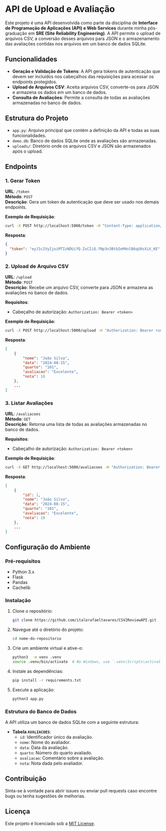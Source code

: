 
# API de Upload e Avaliação

Este projeto é uma API desenvolvida como parte da disciplina de **Interface de Programação de Aplicações (API) e Web Services** durante minha pós-graduação em **SRE (Site Reliability Engineering)**. A API permite o upload de arquivos CSV, a conversão desses arquivos para JSON e o armazenamento das avaliações contidas nos arquivos em um banco de dados SQLite.

## Funcionalidades

- **Geração e Validação de Tokens**: A API gera tokens de autenticação que devem ser incluídos nos cabeçalhos das requisições para acessar os endpoints protegidos.
- **Upload de Arquivos CSV**: Aceita arquivos CSV, converte-os para JSON e armazena os dados em um banco de dados.
- **Consulta de Avaliações**: Permite a consulta de todas as avaliações armazenadas no banco de dados.

## Estrutura do Projeto

- `app.py`: Arquivo principal que contém a definição da API e todas as suas funcionalidades.
- `demo.db`: Banco de dados SQLite onde as avaliações são armazenadas.
- `uploads/`: Diretório onde os arquivos CSV e JSON são armazenados após o upload.

## Endpoints

### 1. Gerar Token

**URL**: `/token`  
**Método**: `POST`  
**Descrição**: Gera um token de autenticação que deve ser usado nos demais endpoints.

**Exemplo de Requisição**:
```bash
curl -X POST http://localhost:5000/token -H "Content-Type: application/json" -d '{"user_id": "12345"}'
```

**Resposta**:
```json
{
  "token": "eyJ1c2VyIjoiMTIzNDUifQ.ZsCIiQ.fNp3n3BtbIeM4nlB6qU0sXiX_KE"
}
```

### 2. Upload de Arquivo CSV

**URL**: `/upload`  
**Método**: `POST`  
**Descrição**: Recebe um arquivo CSV, converte para JSON e armazena as avaliações no banco de dados.

**Requisitos**:  
- Cabeçalho de autorização: `Authorization: Bearer <token>`

**Exemplo de Requisição**:
```bash
curl -X POST http://localhost:5000/upload -H "Authorization: Bearer <seu_token>" -F "file=@caminho/do/arquivo.csv"
```

**Resposta**:
```json
[
    {
        "nome": "João Silva",
        "data": "2024-08-15",
        "quarto": "101",
        "avaliacao": "Excelente",
        "nota": 10
    },
    ...
]
```

### 3. Listar Avaliações

**URL**: `/avaliacoes`  
**Método**: `GET`  
**Descrição**: Retorna uma lista de todas as avaliações armazenadas no banco de dados.

**Requisitos**:  
- Cabeçalho de autorização: `Authorization: Bearer <token>`

**Exemplo de Requisição**:
```bash
curl -X GET http://localhost:5000/avaliacoes -H "Authorization: Bearer <seu_token>"
```

**Resposta**:
```json
[
    {
        "id": 1,
        "nome": "João Silva",
        "data": "2024-08-15",
        "quarto": "101",
        "avaliacao": "Excelente",
        "nota": 10
    },
    ...
]
```

## Configuração do Ambiente

### Pré-requisitos

- Python 3.x
- Flask
- Pandas
- Cachelib

### Instalação

1. Clone o repositório:
    ```bash
    git clone https://github.com/italorafaeltavares/CSV2ReviewAPI.git
    ```
2. Navegue até o diretório do projeto:
    ```bash
    cd nome-do-repositorio
    ```
3. Crie um ambiente virtual e ative-o:
    ```bash
    python3  -m venv .venv
    source .venv/bin/activate  # No Windows, use `.venv\Scripts\activate`
    ```
4. Instale as dependências:
    ```bash
    pip install -r requirements.txt
    ```
5. Execute a aplicação:
    ```bash
    python3 app.py
    ```

### Estrutura do Banco de Dados

A API utiliza um banco de dados SQLite com a seguinte estrutura:

- **Tabela `AVALIACOES`**:
  - `id`: Identificador único da avaliação.
  - `nome`: Nome do avaliador.
  - `data`: Data da avaliação.
  - `quarto`: Número do quarto avaliado.
  - `avaliacao`: Comentário sobre a avaliação.
  - `nota`: Nota dada pelo avaliador.

## Contribuição

Sinta-se à vontade para abrir issues ou enviar pull requests caso encontre bugs ou tenha sugestões de melhorias.

## Licença

Este projeto é licenciado sob a [MIT License](LICENSE).

